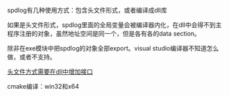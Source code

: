 spdlog有几种使用方式：包含头文件形式，或者编译成dll库



如果是头文件形式，spdlog里面的全局变量会被编译器内化，在dll中会得不到主程序注册的对象，虽然地址空间是同一个，但是各有各的data section。

除非在exe模块中把spdlog的对象全部export。visual studio编译器不知道怎么做，或者不支持。

[头文件方式需要在dll中增加接口](https://github.com/gabime/spdlog/wiki/How-to-use-spdlog-in-DLLs)





cmake编译：win32和x64



